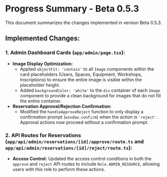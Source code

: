 # Progress Summary - Beta 0.5.3

This document summarizes the changes implemented in version Beta 0.5.3.

## Implemented Changes:

### 1. Admin Dashboard Cards (`app/admin/page.tsx`):
-   **Image Display Optimization:**
    -   Applied `objectFit: 'contain'` to all `Image` components within the card placeholders (Users, Spaces, Equipment, Workshops, Inscriptions) to ensure the entire image is visible within the placeholder height.
    -   Added `backgroundColor: 'white'` to the `div` container of each `Image` component to provide a clean background for images that do not fill the entire container.
-   **Reservation Approval/Rejection Confirmation:**
    -   Modified the `handleApproveReject` function to only display a confirmation prompt (`window.confirm`) when the action is `'reject'`. Approval actions now proceed without a confirmation prompt.

### 2. API Routes for Reservations (`app/api/admin/reservations/[id]/approve/route.ts` and `app/api/admin/reservations/[id]/reject/route.ts`):
-   **Access Control:** Updated the access control conditions in both the `approve` and `reject` API routes to include `Role.ADMIN_RESOURCE`, allowing users with this role to perform these actions.
